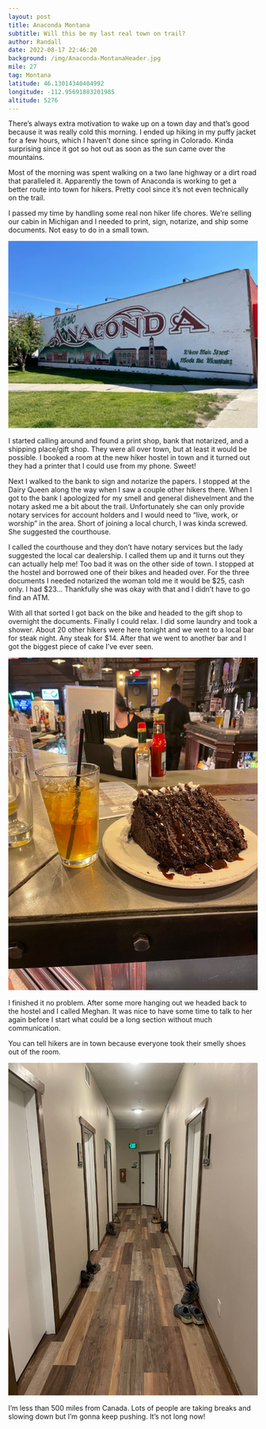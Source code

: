 ```yaml
---
layout: post
title: Anaconda Montana
subtitle: Will this be my last real town on trail?
author: Randall
date: 2022-08-17 22:46:20
background: /img/Anaconda-MontanaHeader.jpg
mile: 27
tag: Montana
latitude: 46.13014340404992
longitude: -112.95691883201985
altitude: 5276
---
```

There’s always extra motivation to wake up on a town day and that’s good because it was really cold this morning. I ended up hiking in my puffy jacket for a few hours, which I haven’t done since spring in Colorado. Kinda surprising since it got so hot out as soon as the sun came over the mountains.

Most of the morning was spent walking on a two lane highway or a dirt road that paralleled it. Apparently the town of Anaconda is working to get a better route into town for hikers. Pretty cool since it’s not even technically on the trail.

I passed my time by handling some real non hiker life chores. We’re selling our cabin in Michigan and I needed to print, sign, notarize, and ship some documents. Not easy to do in a small town.

<img src="/img/Anaconda Montana0.jpg" class="img-fluid">

I started calling around and found a print shop, bank that notarized, and a shipping place/gift shop. They were all over town, but at least it would be possible. I booked a room at the new hiker hostel in town and it turned out they had a printer that I could use from my phone. Sweet!

Next I walked to the bank to sign and notarize the papers. I stopped at the Dairy Queen along the way when I saw a couple other hikers there. When I got to the bank I apologized for my smell and general dishevelment and the notary asked me a bit about the trail. Unfortunately she can only provide notary services for account holders and I would need to “live, work, or worship” in the area. Short of joining a local church, I was kinda screwed. She suggested the courthouse.

I called the courthouse and they don’t have notary services but the lady suggested the local car dealership. I called them up and it turns out they can actually help me! Too bad it was on the other side of town. I stopped at the hostel and borrowed one of their bikes and headed over. For the three documents I needed notarized the woman told me it would be $25, cash only. I had $23… Thankfully she was okay with that and I didn’t have to go find an ATM.

With all that sorted I got back on the bike and headed to the gift shop to overnight the documents. Finally I could relax. I did some laundry and took a shower. About 20 other hikers were here tonight and we went to a local bar for steak night. Any steak for $14. After that we went to another bar and I got the biggest piece of cake I’ve ever seen.

<img src="/img/Anaconda Montana1.jpg" class="img-fluid">

I finished it no problem. After some more hanging out we headed back to the hostel and I called Meghan. It was nice to have some time to talk to her again before I start what could be a long section without much communication.

You can tell hikers are in town because everyone took their smelly shoes out of the room.

<img src="/img/Anaconda Montana2.jpg" class="img-fluid">

I’m less than 500 miles from Canada. Lots of people are taking breaks and slowing down but I’m gonna keep pushing. It’s not long now!
